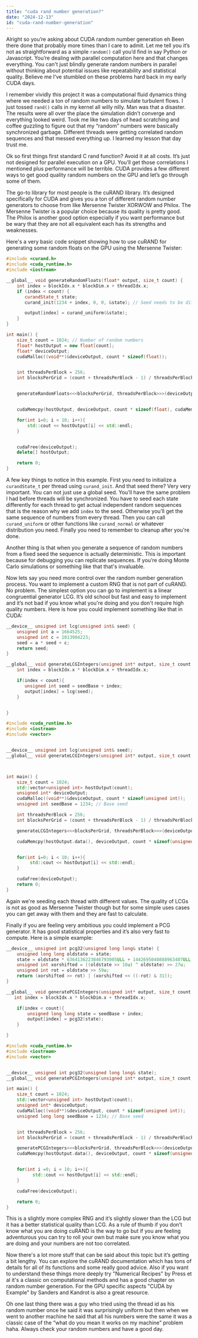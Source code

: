 ```yaml
---
title: "cuda rand number generation?"
date: "2024-12-13"
id: "cuda-rand-number-generation"
---
```


Alright so you’re asking about CUDA random number generation eh Been there done that probably more times than I care to admit. Let me tell you it’s not as straightforward as a simple `random()` call you’d find in say Python or Javascript. You’re dealing with parallel computation here and that changes everything. You can't just blindly generate random numbers in parallel without thinking about potential issues like repeatability and statistical quality. Believe me I’ve stumbled on these problems hard back in my early CUDA days.

I remember vividly this project it was a computational fluid dynamics thing where we needed a ton of random numbers to simulate turbulent flows. I just tossed `rand()` calls in my kernel all willy nilly. Man was that a disaster. The results were all over the place the simulation didn’t converge and everything looked weird. Took me like two days of head scratching and coffee guzzling to figure out that my “random” numbers were basically synchronized garbage. Different threads were getting correlated random sequences and that messed everything up. I learned my lesson that day trust me.

Ok so first things first standard C rand function? Avoid it at all costs. It’s just not designed for parallel execution on a GPU. You’ll get those correlations I mentioned plus performance will be terrible. CUDA provides a few different ways to get good quality random numbers on the GPU and let’s go through some of them.

The go-to library for most people is the cuRAND library. It’s designed specifically for CUDA and gives you a ton of different random number generators to choose from like Mersenne Twister XORWOW and Philox. The Mersenne Twister is a popular choice because its quality is pretty good. The Philox is another good option especially if you want performance but be wary that they are not all equivalent each has its strengths and weaknesses.

Here's a very basic code snippet showing how to use cuRAND for generating some random floats on the GPU using the Mersenne Twister:

```c++
#include <curand.h>
#include <cuda_runtime.h>
#include <iostream>

__global__ void generateRandomFloats(float* output, size_t count) {
    int index = blockIdx.x * blockDim.x + threadIdx.x;
    if (index < count) {
       curandState_t state;
       curand_init(1234 + index, 0, 0, &state); // Seed needs to be different per thread

       output[index] = curand_uniform(&state);
    }
}

int main() {
    size_t count = 1024; // Number of random numbers
    float* hostOutput = new float[count];
    float* deviceOutput;
    cudaMalloc((void**)&deviceOutput, count * sizeof(float));


    int threadsPerBlock = 256;
    int blocksPerGrid = (count + threadsPerBlock - 1) / threadsPerBlock;


    generateRandomFloats<<<blocksPerGrid, threadsPerBlock>>>(deviceOutput, count);


    cudaMemcpy(hostOutput, deviceOutput, count * sizeof(float), cudaMemcpyDeviceToHost);

    for(int i=0; i < 10; i++){
        std::cout << hostOutput[i] << std::endl;
    }


    cudaFree(deviceOutput);
    delete[] hostOutput;

    return 0;
}
```

A few key things to notice in this example. First you need to initialize a `curandState_t` per thread using `curand_init`. And that seed there? Very very important. You can not just use a global seed. You’ll have the same problem I had before threads will be synchronized. You have to seed each state differently for each thread to get actual independent random sequences that is the reason why we add `index` to the seed. Otherwise you’ll get the same sequence of numbers from every thread. Then you can call `curand_uniform` or other functions like `curand_normal` or whatever distribution you need. Finally you need to remember to cleanup after you're done.

Another thing is that when you generate a sequence of random numbers from a fixed seed the sequence is actually deterministic. This is important because for debugging you can replicate sequences. If you’re doing Monte Carlo simulations or something like that that's invaluable.

Now lets say you need more control over the random number generation process. You want to implement a custom RNG that is not part of cuRAND. No problem. The simplest option you can go to implement is a linear congruential generator LCG. It’s old school but fast and easy to implement and it’s not bad if you know what you're doing and you don't require high quality numbers. Here is how you could implement something like that in CUDA:

```c++
__device__ unsigned int lcg(unsigned int& seed) {
    unsigned int a = 1664525;
    unsigned int c = 1013904223;
    seed = a * seed + c;
    return seed;
}

__global__ void generateLCGIntegers(unsigned int* output, size_t count, unsigned int seedBase) {
    int index = blockIdx.x * blockDim.x + threadIdx.x;

    if(index < count){
       unsigned int seed = seedBase + index;
       output[index] = lcg(seed);
    }


}
```
```c++
#include <cuda_runtime.h>
#include <iostream>
#include <vector>


__device__ unsigned int lcg(unsigned int& seed);
__global__ void generateLCGIntegers(unsigned int* output, size_t count, unsigned int seedBase);



int main() {
    size_t count = 1024;
    std::vector<unsigned int> hostOutput(count);
    unsigned int* deviceOutput;
    cudaMalloc((void**)&deviceOutput, count * sizeof(unsigned int));
    unsigned int seedBase = 1234; // Base seed

    int threadsPerBlock = 256;
    int blocksPerGrid = (count + threadsPerBlock - 1) / threadsPerBlock;

    generateLCGIntegers<<<blocksPerGrid, threadsPerBlock>>>(deviceOutput, count, seedBase);

    cudaMemcpy(hostOutput.data(), deviceOutput, count * sizeof(unsigned int), cudaMemcpyDeviceToHost);


    for(int i=0; i < 10; i++){
         std::cout << hostOutput[i] << std::endl;
    }

    cudaFree(deviceOutput);
    return 0;
}
```
Again we're seeding each thread with different values. The quality of LCGs is not as good as Mersenne Twister though but for some simple uses cases you can get away with them and they are fast to calculate.

Finally if you are feeling very ambitious you could implement a PCG generator. It has good statistical properties and it’s also very fast to compute. Here is a simple example:
```c++
__device__ unsigned int pcg32(unsigned long long& state) {
    unsigned long long oldstate = state;
    state = oldstate * 6364136223846793005ULL + 1442695040888963407ULL;
    unsigned int xorshifted = ((oldstate >> 18u) ^ oldstate) >> 27u;
    unsigned int rot = oldstate >> 59u;
    return (xorshifted >> rot) | (xorshifted << ((-rot) & 31));
}

__global__ void generatePCGIntegers(unsigned int* output, size_t count, unsigned long long seedBase) {
   int index = blockIdx.x * blockDim.x + threadIdx.x;

    if(index < count){
        unsigned long long state = seedBase + index;
        output[index] = pcg32(state);
    }

}
```
```c++
#include <cuda_runtime.h>
#include <iostream>
#include <vector>


__device__ unsigned int pcg32(unsigned long long& state);
__global__ void generatePCGIntegers(unsigned int* output, size_t count, unsigned long long seedBase);

int main() {
    size_t count = 1024;
    std::vector<unsigned int> hostOutput(count);
    unsigned int* deviceOutput;
    cudaMalloc((void**)&deviceOutput, count * sizeof(unsigned int));
    unsigned long long seedBase = 1234; // Base seed


    int threadsPerBlock = 256;
    int blocksPerGrid = (count + threadsPerBlock - 1) / threadsPerBlock;

    generatePCGIntegers<<<blocksPerGrid, threadsPerBlock>>>(deviceOutput, count, seedBase);
    cudaMemcpy(hostOutput.data(), deviceOutput, count * sizeof(unsigned int), cudaMemcpyDeviceToHost);


    for(int i =0; i < 10; i++){
          std::cout << hostOutput[i] << std::endl;
    }

    cudaFree(deviceOutput);

    return 0;
}
```
This is a slightly more complex RNG and it’s slightly slower than the LCG but it has a better statistical quality than LCG. As a rule of thumb if you don’t know what you are doing cuRAND is the way to go but if you are feeling adventurous you can try to roll your own but make sure you know what you are doing and your numbers are not too correlated.

Now there's a lot more stuff that can be said about this topic but it’s getting a bit lengthy. You can explore the cuRAND documentation which has tons of details for all of its functions and some really good advice. Also if you want to understand these things more deeply try "Numerical Recipes" by Press et al it's a classic on computational methods and has a good chapter on random number generation. For the GPU specific aspects "CUDA by Example" by Sanders and Kandrot is also a great resource.

Oh one last thing there was a guy who tried using the thread id as his random number once he said it was surprisingly uniform but then when we went to another machine he said that all his numbers were the same it was a classic case of the “what do you mean it works on my machine” problem haha. Always check your random numbers and have a good day.
